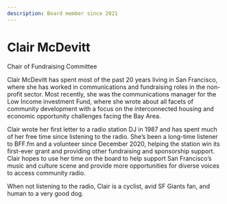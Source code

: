 ```yaml
---
description: Board member since 2021
---
```


# Clair McDevitt

Chair of Fundraising Committee

Clair McDevitt has spent most of the past 20 years living in San Francisco, where she has worked in communications and fundraising roles in the non-profit sector. Most recently, she was the communications manager for the Low Income investment Fund, where she wrote about all facets of community development with a focus on the interconnected housing and economic opportunity challenges facing the Bay Area.

Clair wrote her first letter to a radio station DJ in 1987 and has spent much of her free time since listening to the radio. She’s been a long-time listener to BFF.fm and a volunteer since December 2020, helping the station win its first-ever grant and providing other fundraising and sponsorship support. Clair hopes to use her time on the board to help support San Francisco’s music and culture scene and provide more opportunities for diverse voices to access community radio.

When not listening to the radio, Clair is a cyclist, avid SF Giants fan, and human to a very good dog.
